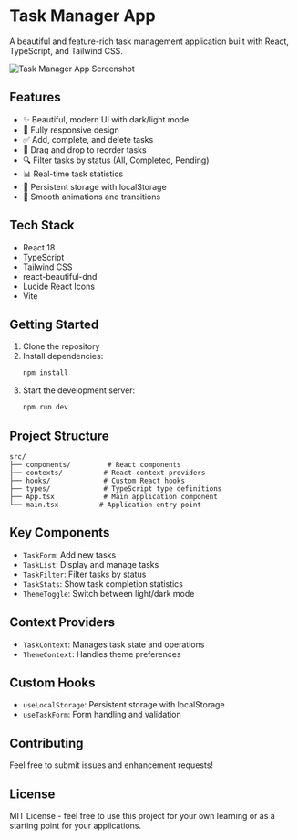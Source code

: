 # Task Manager App

A beautiful and feature-rich task management application built with React, TypeScript, and Tailwind CSS.

![Task Manager App Screenshot](https://images.pexels.com/photos/3243/pen-calendar-to-do-checklist.jpg?auto=compress&cs=tinysrgb&w=1260&h=750&dpr=2)

## Features

- ✨ Beautiful, modern UI with dark/light mode
- 📱 Fully responsive design
- ✅ Add, complete, and delete tasks
- 🔄 Drag and drop to reorder tasks
- 🔍 Filter tasks by status (All, Completed, Pending)
- 📊 Real-time task statistics
- 💾 Persistent storage with localStorage
- 🎨 Smooth animations and transitions

## Tech Stack

- React 18
- TypeScript
- Tailwind CSS
- react-beautiful-dnd
- Lucide React Icons
- Vite

## Getting Started

1. Clone the repository
2. Install dependencies:
   ```bash
   npm install
   ```
3. Start the development server:
   ```bash
   npm run dev
   ```

## Project Structure

```
src/
├── components/         # React components
├── contexts/          # React context providers
├── hooks/             # Custom React hooks
├── types/             # TypeScript type definitions
├── App.tsx            # Main application component
└── main.tsx          # Application entry point
```

## Key Components

- `TaskForm`: Add new tasks
- `TaskList`: Display and manage tasks
- `TaskFilter`: Filter tasks by status
- `TaskStats`: Show task completion statistics
- `ThemeToggle`: Switch between light/dark mode

## Context Providers

- `TaskContext`: Manages task state and operations
- `ThemeContext`: Handles theme preferences

## Custom Hooks

- `useLocalStorage`: Persistent storage with localStorage
- `useTaskForm`: Form handling and validation

## Contributing

Feel free to submit issues and enhancement requests!

## License

MIT License - feel free to use this project for your own learning or as a starting point for your applications.